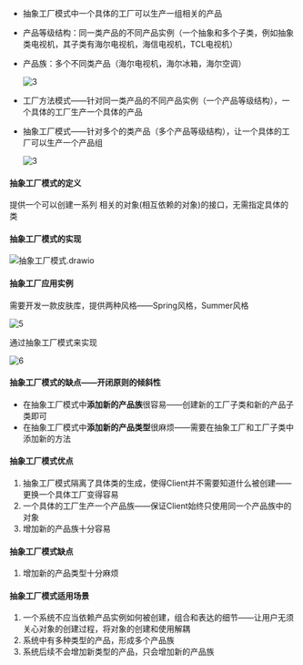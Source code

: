 

* 抽象工厂模式中一个具体的工厂可以生产一组相关的产品

* 产品等级结构：同一类产品的不同产品实例（一个抽象和多个子类，例如抽象类电视机，其子类有海尔电视机，海信电视机，TCL电视机）

* 产品族：多个不同类产品（海尔电视机，海尔冰箱，海尔空调）

  ![3](3.png)

* 工厂方法模式——针对同一类产品的不同产品实例（一个产品等级结构），一个具体的工厂生产一个具体的产品

* 抽象工厂模式——针对多个的类产品（多个产品等级结构），让一个具体的工厂可以生产一个产品组

  ![3](4.png)

#### 抽象工厂模式的定义

提供一个可以创建一系列 相关的对象(相互依赖的对象)的接口，无需指定具体的类



#### 抽象工厂模式的实现

![抽象工厂模式.drawio](抽象工厂模式.drawio.png)



#### 抽象工厂应用实例

需要开发一款皮肤库，提供两种风格——Spring风格，Summer风格

![5](5.png)

通过抽象工厂模式来实现

![6](6.png)



#### 抽象工厂模式的缺点——开闭原则的倾斜性

* 在抽象工厂模式中**添加新的产品族**很容易——创建新的工厂子类和新的产品子类即可
* 在抽象工厂模式中**添加新的产品类型**很麻烦——需要在抽象工厂和工厂子类中添加新的方法



#### 抽象工厂模式优点

1. 抽象工厂模式隔离了具体类的生成，使得Client并不需要知道什么被创建——更换一个具体工厂变得容易
2. 一个具体的工厂生产一个产品族——保证Client始终只使用同一个产品族中的对象
3. 增加新的产品族十分容易



#### 抽象工厂模式缺点

1. 增加新的产品类型十分麻烦



#### 抽象工厂模式适用场景

1. 一个系统不应当依赖产品实例如何被创建，组合和表达的细节——让用户无须关心对象的创建过程，将对象的创建和使用解耦
2. 系统中有多种类型的产品，形成多个产品族
3. 系统后续不会增加新类型的产品，只会增加新的产品族
